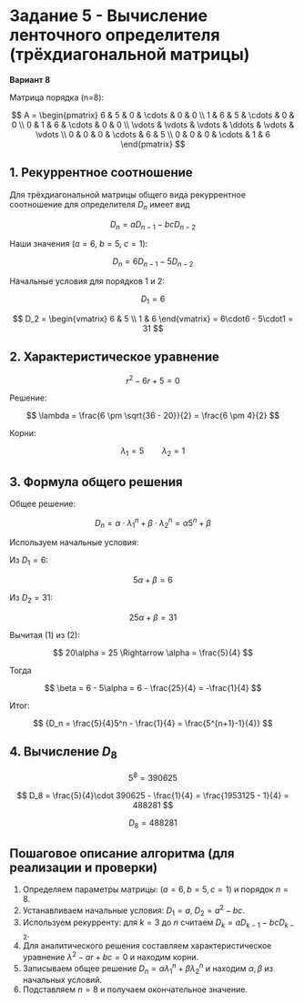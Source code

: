 # Задание 5 - Вычисление ленточного определителя (трёхдиагональной матрицы)

**Вариант 8**

Матрица порядка (n=8):

$$
A = \begin{pmatrix}
6 & 5 & 0 & \cdots & 0 & 0 \\
1 & 6 & 5 & \cdots & 0 & 0 \\
0 & 1 & 6 & \cdots & 0 & 0 \\
\vdots & \vdots & \vdots & \ddots & \vdots & \vdots \\
0 & 0 & 0 & \cdots & 6 & 5 \\
0 & 0 & 0 & \cdots & 1 & 6
\end{pmatrix}
$$


## 1. Рекуррентное соотношение

Для трёхдиагональной матрицы общего вида рекуррентное соотношение для определителя $D_n$ имеет вид

$$
D_n = a D_{n-1} - b c D_{n-2}
$$

Наши значения $(a=6,\ b=5,\ c=1)$:

$$
D_n = 6 D_{n-1} - 5 D_{n-2}
$$

Начальные условия для порядков 1 и 2:

$$
D_1 = 6
$$

$$
D_2 = \begin{vmatrix} 6 & 5 \\ 1 & 6 \end{vmatrix} = 6\cdot6 - 5\cdot1 = 31
$$


## 2. Характеристическое уравнение

$$
r^2 - 6r + 5 = 0
$$

Решение:

$$
\lambda = \frac{6 \pm \sqrt{36 - 20}}{2} = \frac{6 \pm 4}{2}
$$

Корни:

$$
\lambda_1 = 5\qquad \lambda_2 = 1
$$


## 3. Формула общего решения

Общее решение:

$$
D_n = \alpha\cdot \lambda_1^n + \beta\cdot \lambda_2^n = \alpha 5^n + \beta
$$

Используем начальные условия:

Из $D_1 = 6$:

$$
5\alpha + \beta = 6 \tag{1}
$$

Из $D_2 = 31$:

$$
25\alpha + \beta = 31 \tag{2}
$$

Вычитая (1) из (2):

$$
20\alpha = 25 \Rightarrow \alpha = \frac{5}{4}
$$

Тогда

$$
\beta = 6 - 5\alpha = 6 - \frac{25}{4} = -\frac{1}{4}
$$

Итог:

$$
{D_n = \frac{5}{4}5^n - \frac{1}{4} = \frac{5^{n+1}-1}{4}}
$$


## 4. Вычисление $D_8$

$$
5^8 = 390625
$$

$$
D_8 = \frac{5}{4}\cdot 390625 - \frac{1}{4} = \frac{1953125 - 1}{4} = 488281
$$

$$
{D_8 = 488281}
$$


## Пошаговое описание алгоритма (для реализации и проверки)

1. Определяем параметры матрицы: $(a=6, b=5, c=1)$ и порядок $n=8$.
2. Устанавливаем начальные условия: $D_1 = a,\; D_2 = a^2 - bc$.
3. Используем рекурренту: для $k=3$ до $n$ считаем $D_k = aD_{k-1} - bcD_{k-2}$.
4. Для аналитического решения составляем характеристическое уравнение $\lambda^2 - ar + bc = 0$ и находим корни.
5. Записываем общее решение $D_n = \alpha \lambda_1^n + \beta \lambda_2^n$ и находим $\alpha,\beta$ из начальных условий.
6. Подставляем $n=8$ и получаем окончательное значение.